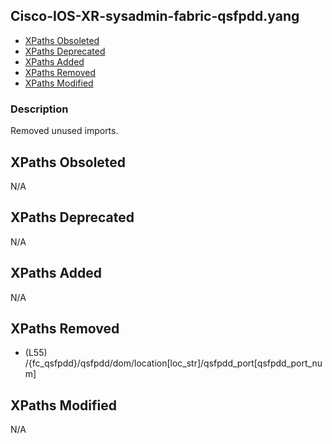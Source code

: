 ## Cisco-IOS-XR-sysadmin-fabric-qsfpdd.yang

- [XPaths Obsoleted](#xpaths-obsoleted)
- [XPaths Deprecated](#xpaths-deprecated)
- [XPaths Added](#xpaths-added)
- [XPaths Removed](#xpaths-removed)
- [XPaths Modified](#xpaths-modified)

### Description

Removed unused imports.

## XPaths Obsoleted

N/A

## XPaths Deprecated

N/A

## XPaths Added

N/A

## XPaths Removed

- (L55)	/{fc_qsfpdd}/qsfpdd/dom/location[loc_str]/qsfpdd_port[qsfpdd_port_num]

## XPaths Modified

N/A

